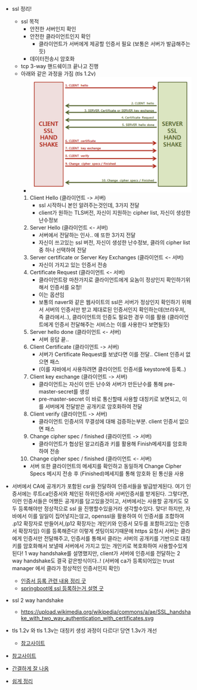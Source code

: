 - ssl 정리!
  - ssl 목적
    - 안전한 서버인지 확인
    - 안전한 클라이언트인지 확인
      - 클라이언트가 서버에게 제공할 인증서 필요 (보통은 서버가 발급해주는듯)
    - 데이터전송시 암호화
  - tcp 3-way 핸드쉐이크 끝나고 진행
  - 아래와 같은 과정을 가짐 (tls 1.2v)
    - ![](ssl_handshake.png)
    1. Client Hello (클라이언트 -> 서버)
       - ssl 시작하니 본인 알려주는것인데, 3가지 전달
       - client가 원하는 TLS버전, 자신이 지원하는 cipher list, 자신이 생성한 난수정보
    2. Server Hello (클라이언트 <- 서버)
       - 서버에서 전달하는 인사.. 얘 또한 3가지 전달
       - 자신이 쓰고있는 ssl 버전, 자신이 생성한 난수정보, 클라의 cipher list중 하나 선택하여 전달
    3. Server certificate or Server Key Exchanges (클라이언트 <- 서버)
       - 자신이 가지고 있는 인증서 전송
    4. Certificate Request (클라이언트 <- 서버)
       - 클라이언트랑 마찬가지로 클라이언트에게 요놈이 정상인지 확인하기위해서 인증서를 요청!
       - 이는 옵션임
       - 보통의 naver와 같은 웹사이트의 ssl은 서버가 정상인지 확인하기 위해서 서버의 인증서만 받고 제대로된 인증서인지 확인하는데(브라우저, 즉 클라에서..), 클라이언트의 인증도 필요한 경우 이를 활용 (클라이언트에게 인증서 전달해주는 서비스는 이를 사용한다 보면될듯)
    5. Server hello done (클라이언트 <- 서버)
       - 서버 응답 끝..
    6. Client Certificate (클라이언트 -> 서버)
       - 서버가 Certificate Request를 보냈다면 이를 전달.. Client 인증서 없으면 패스
       - (이를 자바에서 사용하려면 클라이언트 인증서를 keystore에 등록..)
    7. Client key exchange (클라이언트 -> 서버)
       - 클라이언트는 자신이 만든 난수와 서버가 만든난수를 통해 pre-master-secret를 생성
       - pre-master-secret 이 바로 통신할때 사용할 대칭키로 보면되고, 이를 서버에게 전달받은 공개키로 암호화하여 전달
    8. Client verify (클라이언트 -> 서버)
       - 클라이언트 인증서의 무결성에 대해 검증하는부분. client 인증서 없으면 패스
    9. Change cipher spec / finished  (클라이언트 -> 서버)
       - 클라이언트가 협상된 알고리즘과 키를 활용해 Finish메세지를 암호화하여 전송
    10. Change cipher spec / finished (클라이언트 <- 서버)
       - 서버 또한 클라이언트의 메세지를 확인하고 동일하게 Change Cipher Specs 메시지 전송 후 (Finished)메세지를 통해 암호화 된 통신을 사용

- 서버에서 CA에 공개키가 포함된 csr을 전달하여 인증서들을 발급받게된다. 여기 인증서에는 루트ca인증서와 체인된 하위인증서와 서버인증서를 받게된다.
그렇다면, 이런 인증서들은 어쨌든 공개키를 담고있을것이고, 서버에서는 사용할 공개키도 모두 등록해야만 정상적으로 ssl 을 진행할수있을거라 생각할수있다. 맞다! 하지만, 자바에서 이를 일일이 집어넣지는않고, openssl을 활용하여 이 인증서를 조합하여 .p12 확장자로 만들어서,(p12 확장자는 개인키와 인증서 모두를 포함하고있는 인증서 확장자임)
이를 등록해준다! 
이렇게 셋팅이되기때문에 https 요청시 서버는 클라에게 인증서만 전달해주고, 인증서를 통해서 클라는 서버의 공개키를 기반으로 대칭키를 암호화해서 보낼때 서버에서 가지고 있는 개인키로 복호화하여 사용할수있게된다! 
1 way handshake를 설명했지만, client가 서버에 인증서를 전달하는 2 way handshake도 결국 같은방식이다..! (서버에 ca가 등록되어있는 trust manager 에서 클라가 정상적인 인증서인지 확인)
  - [인증서 등록 관련 내용 정리 굿](https://blog.jiniworld.me/96)
  - [springboot에 ssl 등록하는거 설명 굿](https://blog.jiniworld.me/97)

- ssl 2 way handshake
  - https://upload.wikimedia.org/wikipedia/commons/a/ae/SSL_handshake_with_two_way_authentication_with_certificates.svg

- tls 1.2v 와 tls 1.3v는 대칭키 생성 과정이 다르다! 당연 1.3v가 개선
  - [참고사이트](https://cabulous.medium.com/tls-1-2-andtls-1-3-handshake-walkthrough-4cfd0a798164)
- [참고사이트](https://run-it.tistory.com/29)
- [간결하게 잘 나옴](https://cheapsslsecurity.com/p/what-is-2-way-ssl-and-how-does-it-work/)
- [쉽게 정리](https://nuritech.tistory.com/25#:~:text=%EA%B2%80%EC%A6%9D%20%EC%9B%90%EB%A6%AC%EB%8A%94%20%EC%95%84%EB%9E%98%EC%99%80%20%EA%B0%99%EB%8B%A4,%EB%90%9C%20%EC%9D%B8%EC%A6%9D%EC%84%9C%EB%A5%BC%20%EB%B3%B5%ED%98%B8%ED%99%94%20%ED%95%9C%EB%8B%A4.)